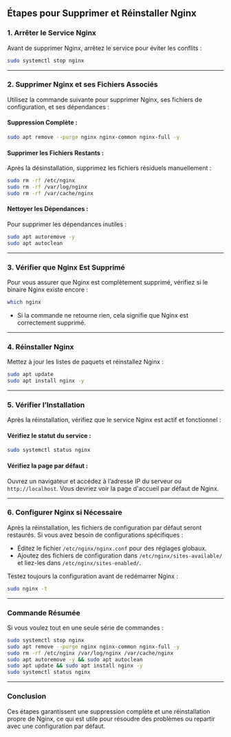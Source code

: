 ## **Étapes pour Supprimer et Réinstaller Nginx**

### 1. **Arrêter le Service Nginx**
Avant de supprimer Nginx, arrêtez le service pour éviter les conflits :
```bash
sudo systemctl stop nginx
```

---

### 2. **Supprimer Nginx et ses Fichiers Associés**
Utilisez la commande suivante pour supprimer Nginx, ses fichiers de configuration, et ses dépendances :

#### Suppression Complète :
```bash
sudo apt remove --purge nginx nginx-common nginx-full -y
```

#### Supprimer les Fichiers Restants :
Après la désinstallation, supprimez les fichiers résiduels manuellement :
```bash
sudo rm -rf /etc/nginx
sudo rm -rf /var/log/nginx
sudo rm -rf /var/cache/nginx
```

#### Nettoyer les Dépendances :
Pour supprimer les dépendances inutiles :
```bash
sudo apt autoremove -y
sudo apt autoclean
```

---

### 3. **Vérifier que Nginx Est Supprimé**
Pour vous assurer que Nginx est complètement supprimé, vérifiez si le binaire Nginx existe encore :
```bash
which nginx
```
- Si la commande ne retourne rien, cela signifie que Nginx est correctement supprimé.

---

### 4. **Réinstaller Nginx**
Mettez à jour les listes de paquets et réinstallez Nginx :
```bash
sudo apt update
sudo apt install nginx -y
```

---

### 5. **Vérifier l’Installation**
Après la réinstallation, vérifiez que le service Nginx est actif et fonctionnel :

#### Vérifiez le statut du service :
```bash
sudo systemctl status nginx
```

#### Vérifiez la page par défaut :
Ouvrez un navigateur et accédez à l’adresse IP du serveur ou `http://localhost`. Vous devriez voir la page d'accueil par défaut de Nginx.

---

### 6. **Configurer Nginx si Nécessaire**
Après la réinstallation, les fichiers de configuration par défaut seront restaurés. Si vous avez besoin de configurations spécifiques :
- Éditez le fichier `/etc/nginx/nginx.conf` pour des réglages globaux.
- Ajoutez des fichiers de configuration dans `/etc/nginx/sites-available/` et liez-les dans `/etc/nginx/sites-enabled/`.

Testez toujours la configuration avant de redémarrer Nginx :
```bash
sudo nginx -t
```

---

### **Commande Résumée**
Si vous voulez tout en une seule série de commandes :
```bash
sudo systemctl stop nginx
sudo apt remove --purge nginx nginx-common nginx-full -y
sudo rm -rf /etc/nginx /var/log/nginx /var/cache/nginx
sudo apt autoremove -y && sudo apt autoclean
sudo apt update && sudo apt install nginx -y
sudo systemctl status nginx
```

---

### **Conclusion**
Ces étapes garantissent une suppression complète et une réinstallation propre de Nginx, ce qui est utile pour résoudre des problèmes ou repartir avec une configuration par défaut.